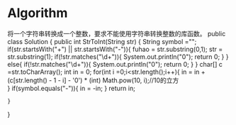 # Algorithm

将一个字符串转换成一个整数，要求不能使用字符串转换整数的库函数。
public class Solution {
    public int StrToInt(String str) {
        String symbol ="";
        if(str.startsWith("+") || str.startsWith("-")){
            fuhao = str.substring(0,1);
			str = str.substring(1);
			if(!str.matches("\\d+")){
                System.out.println("0");
                return 0;
            }
		}
        else{
			if(!str.matches("\\d+")){
                System.out.println("0");
                return 0;
			}
		}
	    char[] c =str.toCharArray();
	    int in = 0;
	    for(int i =0;i<str.length();i++){
	        in = in  + (c[str.length() - 1 - i] - '0') * (int) Math.pow(10, i);//10的立方	           
	    }
        if(symbol.equals("-")){
            in = -in;
        }
		return in;
        
    }
}
